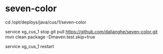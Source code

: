 # seven-color
cd /opt/deploys/java/cus/1/seven-color

service xg_cus_1 stop
git pull https://github.com/dalianghe/seven-color.git
mvn clean package -Dmaven.test.skip=true

service xg_cus_1 restart